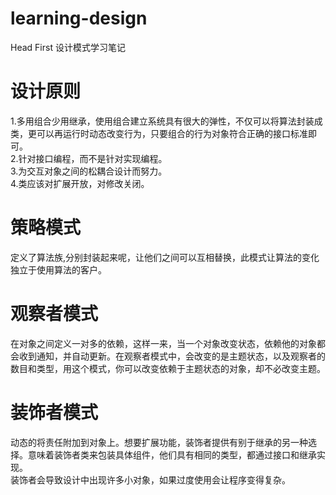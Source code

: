 # learning-design
Head First 设计模式学习笔记
# 设计原则
1.多用组合少用继承，使用组合建立系统具有很大的弹性，不仅可以将算法封装成类，更可以再运行时动态改变行为，只要组合的行为对象符合正确的接口标准即可。<br/>
2.针对接口编程，而不是针对实现编程。<br/>
3.为交互对象之间的松耦合设计而努力。<br/>
4.类应该对扩展开放，对修改关闭。
# 策略模式
定义了算法族,分别封装起来呢，让他们之间可以互相替换，此模式让算法的变化独立于使用算法的客户。

# 观察者模式
在对象之间定义一对多的依赖，这样一来，当一个对象改变状态，依赖他的对象都会收到通知，并自动更新。在观察者模式中，会改变的是主题状态，以及观察者的数目和类型，用这个模式，你可以改变依赖于主题状态的对象，却不必改变主题。

# 装饰者模式
动态的将责任附加到对象上。想要扩展功能，装饰者提供有别于继承的另一种选择。意味着装饰者类来包装具体组件，他们具有相同的类型，都通过接口和继承实现。<br/>
装饰者会导致设计中出现许多小对象，如果过度使用会让程序变得复杂。
